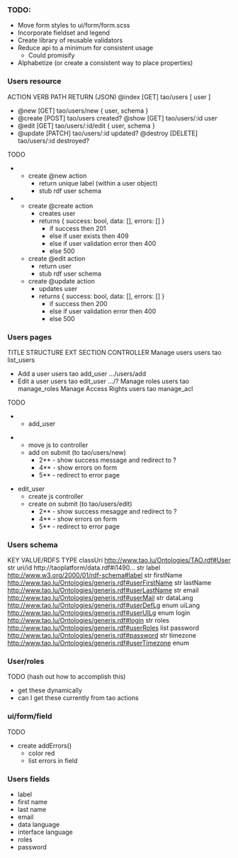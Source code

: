 ### TODO:
- Move form styles to ui/form/form.scss
- Incorporate fieldset and legend
- Create library of reusable validators
- Reduce api to a minimum for consistent usage
	- Could promisify
- Alphabetize (or create a consistent way to place properties)



### Users resource
  ACTION    VERB      PATH                RETURN (JSON)
  @index    [GET]     tao/users           [ user ]
* @new      [GET]     tao/users/new       { user, schema }
* @create   [POST]    tao/users           created?
  @show     [GET]     tao/users/:id       user
* @edit     [GET]     tao/users/:id/edit  { user, schema }
* @update   [PATCH]   tao/users/:id       updated?
  @destroy  [DELETE]  tao/users/:id       destroyed?

TODO
* - create @new action
  	- return unique label (within a user object)
  	- stub rdf user schema
* - create @create action
  	- creates user
  	- returns { success: bool, data: [], errors: [] }
  		- if success then 201
  		- else if user exists then 409
  		- else if user validation error then 400
  		- else 500
  - create @edit action
  	- return user
  	- stub rdf user schema
  - create @update action
  	- updates user
  	- returns { success: bool, data: [], errors: [] }
  		- if success then 200
  		- else if user validation error then 400
  		- else 500

### Users pages
  TITLE                 STRUCTURE  EXT  SECTION       CONTROLLER
  Manage users          users      tao  list_users
* Add a user            users      tao  add_user      .../users/add
* Edit a user           users      tao  edit_user     .../?
  Manage roles          users      tao  manage_roles
  Manage Access Rights  users      tao  manage_acl

TODO
* - add_user
+ 	- move js to controller
  	- add on submit (to tao/users/new)
  		- 2** - show success message and redirect to ?
  		- 4** - show errors on form
  		- 5** - redirect to error page
  - edit_user
  	- create js controller
  	- create on submit (to tao/users/edit)
  		- 2** - show success mesagge and redirect to ?
  		- 4** - show errors on form
  		- 5** - redirect to error page

### Users schema
  KEY        VALUE/RDFS                                              TYPE
  classUri   http://www.tao.lu/Ontologies/TAO.rdf#User               str
  uri/id     http://taoplatform/data.rdf#i1490...                    str
  label      http://www.w3.org/2000/01/rdf-schema#label              str
  firstName  http://www.tao.lu/Ontologies/generis.rdf#userFirstName  str
  lastName   http://www.tao.lu/Ontologies/generis.rdf#userLastName   str
  email      http://www.tao.lu/Ontologies/generis.rdf#userMail       str
  dataLang   http://www.tao.lu/Ontologies/generis.rdf#userDefLg      enum
  uiLang     http://www.tao.lu/Ontologies/generis.rdf#userUILg       enum
  login      http://www.tao.lu/Ontologies/generis.rdf#login          str
  roles      http://www.tao.lu/Ontologies/generis.rdf#userRoles      list
  password   http://www.tao.lu/Ontologies/generis.rdf#password       str
  timezone   http://www.tao.lu/Ontologies/generis.rdf#userTimezone   enum


### User/roles
TODO (hash out how to accomplish this)
- get these dynamically
- can I get these currently from tao actions

### ui/form/field
TODO
- create addErrors()
	- color red
	- list errors in field

### Users fields
- label
- first name
- last name
- email
- data language
- interface language
- roles
- password
